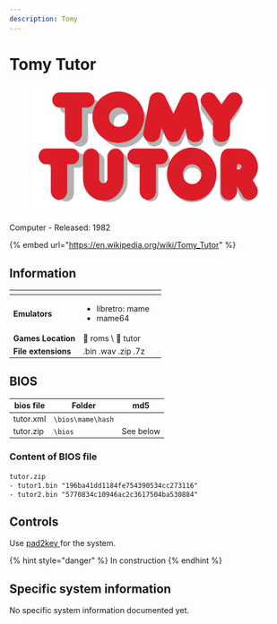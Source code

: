 ```yaml
---
description: Tomy
---
```


# Tomy Tutor

<figure><img src="https://raw.githubusercontent.com/fabricecaruso/es-theme-carbon/52ff37c9e265587d006945a2ba695b5a962b3a3d/art/logos/tutor.svg" alt=""><figcaption></figcaption></figure>

Computer - Released: 1982

{% embed url="https://en.wikipedia.org/wiki/Tomy_Tutor" %}

## Information

<table data-header-hidden><thead><tr><th></th><th></th><th data-hidden></th></tr></thead><tbody><tr><td><strong>Emulators</strong></td><td><ul><li>libretro: mame</li><li>mame64</li></ul></td><td></td></tr><tr><td><strong>Games Location</strong></td><td><span data-gb-custom-inline data-tag="emoji" data-code="1f4c1">📁</span> roms \ <span data-gb-custom-inline data-tag="emoji" data-code="1f4c2">📂</span> tutor</td><td></td></tr><tr><td><strong>File extensions</strong></td><td>.bin .wav .zip .7z</td><td></td></tr></tbody></table>

## BIOS

| bios file | Folder            | md5       |
| --------- | ----------------- | --------- |
| tutor.xml | `\bios\mame\hash` |           |
| tutor.zip | `\bios`           | See below |

### Content of BIOS file

```
tutor.zip
- tutor1.bin "196ba41dd1184fe754390534cc273116"
- tutor2.bin "5770834c10946ac2c3617504ba530884"
```

## Controls

Use [pad2key ](../../../controllers/pad2key.md)for the system.

{% hint style="danger" %}
In construction
{% endhint %}

## Specific system information

No specific system information documented yet.
